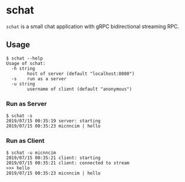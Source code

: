 # schat

`schat` is a small chat application with gRPC bidirectional streaming RPC.

## Usage 

```
$ schat --help
Usage of schat:
  -h string
        host of server (default "localhost:8080")
  -s    run as a server
  -u string
        username of client (default "anonymous")
```

### Run as Server

```
$ schat -s
2019/07/15 00:35:19 server: starting
2019/07/15 00:35:23 micnncim | hello
```

### Run as Client

```
$ schat -u micnncim
2019/07/15 00:35:21 client: starting
2019/07/15 00:35:21 client: connected to stream
>>> hello
2019/07/15 00:35:23 micnncim | hello
```
